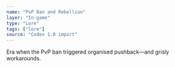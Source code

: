 ```yaml
---
name: "PvP Ban and Rebellion"
layer: "In-game"
type: "Lore"
tags: ["lore"]
source: "Codex 1.0 import"
---
```

Era when the PvP ban triggered organised pushback—and grisly workarounds.
